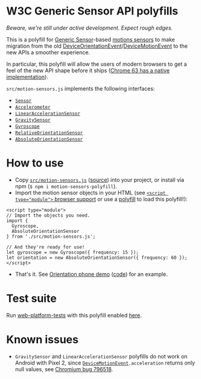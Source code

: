 W3C Generic Sensor API polyfills
===

*Beware, we're still under active development. Expect rough edges.*

This is a polyfill for [Generic Sensor](https://w3c.github.io/sensors/)-based [motions sensors](https://w3c.github.io/motion-sensors/) to make migration from the old [DeviceOrientationEvent](https://w3c.github.io/deviceorientation/spec-source-orientation.html#deviceorientation)/[DeviceMotionEvent](https://w3c.github.io/deviceorientation/spec-source-orientation.html#devicemotion) to the new APIs a smoother experience.

In particular, this polyfill will allow the users of modern browsers to get a feel of the new API shape before it ships ([Chrome 63 has a native implementation](https://developers.google.com/web/updates/2017/09/sensors-for-the-web)).

`src/motion-sensors.js` implements the following interfaces:

- [`Sensor`](https://w3c.github.io/sensors/#the-sensor-interface)
- [`Accelerometer`](https://w3c.github.io/accelerometer/#accelerometer-interface)
- [`LinearAccelerationSensor`](https://w3c.github.io/accelerometer/#linearaccelerationsensor-interface)
- [`GravitySensor`](https://w3c.github.io/accelerometer/#gravitysensor-interface)
- [`Gyroscope`](https://w3c.github.io/gyroscope/#gyroscope-interface)
- [`RelativeOrientationSensor`](https://w3c.github.io/orientation-sensor/#relativeorientationsensor-interface)
- [`AbsoluteOrientationSensor`](https://w3c.github.io/orientation-sensor/#absoluteorientationsensor-interface)

How to use
===

- Copy  [`src/motion-sensors.js`](https://raw.githubusercontent.com/kenchris/sensor-polyfills/master/src/motion-sensors.js) ([source](https://github.com/kenchris/sensor-polyfills/blob/master/src/motion-sensors.js)) into your project, or install via npm (`$ npm i motion-sensors-polyfill`).
- Import the motion sensor objects in your HTML (see [`<script type="module">` browser support](https://caniuse.com/#feat=es6-module) or use a [polyfill](https://github.com/ModuleLoader/es-module-loader) to load this polyfill!):
```
<script type="module">
// Import the objects you need.
import {
  Gyroscope,
  AbsoluteOrientationSensor
} from './src/motion-sensors.js';

// And they're ready for use!
let gyroscope = new Gyroscope({ frequency: 15 });
let orientation = new AbsoluteOrientationSensor({ frequency: 60 });
</script>
```
- That's it. See [Orientation phone demo](https://intel.github.io/generic-sensor-demos/orientation-phone/) ([code](https://github.com/intel/generic-sensor-demos/blob/master/orientation-phone/index.html)) for an example.

Test suite
===

Run [web-platform-tests](https://github.com/w3c/web-platform-tests/) with this polyfill enabled [here](https://kenchris.github.io/sensor-polyfills/run-tests.html).


Known issues
===

- `GravitySensor` and `LinearAccelerationSensor` polyfills do not work on Android with Pixel 2, since [`DeviceMotionEvent`](http://w3c.github.io/deviceorientation/spec-source-orientation.html#devicemotion_event)`.acceleration` returns only null values, see [Chromium bug 796518](https://crbug.com/796518).